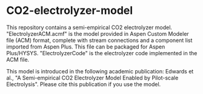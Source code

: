 # CO2-electrolyzer-model
This repository contains a semi-empirical CO2 electrolyzer model. 
"ElectrolyzerACM.acmf" is the model provided in Aspen Custom Modeler file (ACM) format, complete with stream connections and a component list imported from Aspen Plus. This file can be packaged for Aspen Plus/HYSYS. "ElectrolyzerCode" is the electrolyzer code implemented in the ACM file.

This model is introduced in the following academic publication: Edwards et al., "A Semi-empirical CO2 Electrolyzer Model Enabled by Pilot-scale Electrolysis". Please cite this publication if you use the model.
